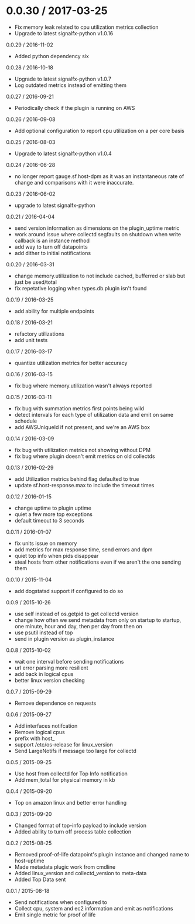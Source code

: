 0.0.30 / 2017-03-25
===================

* Fix memory leak related to cpu utilization metrics collection
* Upgrade to latest signalfx-python v1.0.16

0.0.29 / 2016-11-02

* Added python dependency six

0.0.28 / 2016-10-18

* Upgrade to latest signalfx-python v1.0.7
* Log outdated metrics instead of emitting them

0.0.27 / 2016-09-21

* Periodically check if the plugin is running on AWS

0.0.26 / 2016-09-08

* Add optional configuration to report cpu utilization on a per core basis

0.0.25 / 2016-08-03

* Upgrade to latest signalfx-python v1.0.4

0.0.24 / 2016-06-28

* no longer report gauge.sf.host-dpm as it was an instantaneous rate of change
  and comparisons with it were inaccurate.

0.0.23 / 2016-06-02

* upgrade to latest signalfx-python

0.0.21 / 2016-04-04

* send version information as dimensions on the plugin_uptime metric
* work around issue where collectd segfaults on shutdown when write callback
  is an instance method
* add way to turn off datapoints
* add dither to initial notifications

0.0.20 / 2016-03-31

* change memory.utilization to not include cached, bufferred or slab but just
  be used/total
* fix repetative logging when types.db.plugin isn't found

0.0.19 / 2016-03-25

* add ability for multiple endpoints

0.0.18 / 2016-03-21

* refactory utilizations
* add unit tests

0.0.17 / 2016-03-17

* quantize utilization metrics for better accuracy

0.0.16 / 2016-03-15

* fix bug where memory.utilization wasn't always reported

0.0.15 / 2016-03-11

* fix bug with summation metrics first points being wild
* detect intervals for each type of utilization data and emit on
  same schedule
* add AWSUniqueId if not present, and we're an AWS box

0.0.14 / 2016-03-09

* fix bug with utilization metrics not showing without DPM
* fix bug where plugin doesn't emit metrics on old collectds

0.0.13 / 2016-02-29

* add Utilization metrics behind flag defaulted to true
* update sf.host-response.max to include the timeout times

0.0.12 / 2016-01-15

* change uptime to plugin uptime
* quiet a few more top exceptions
* default timeout to 3 seconds

0.0.11 / 2016-01-07

* fix units issue on memory
* add metrics for max response time, send errors and dpm
* quiet top info when pids disappear
* steal hosts from other notifications even if we aren't the one sending them

0.0.10 / 2015-11-04

* add dogstatsd support if configured to do so

0.0.9 / 2015-10-26

* use self instead of os.getpid to get collectd version
* change how often we send metadata from only on startup to startup,
  one minute, hour and day, then per day from then on
* use psutil instead of top
* send in plugin version as plugin_instance

0.0.8 / 2015-10-02

* wait one interval before sending notifications
* url error parsing more resilient
* add back in logical cpus
* better linux version checking

0.0.7 / 2015-09-29

* Remove dependence on requests

0.0.6 / 2015-09-27

* Add interfaces notifcation
* Remove logical cpus
* prefix with host_
* support /etc/os-release for linux_version
* Send LargeNotifs if message too large for collectd

0.0.5 / 2015-09-25

* Use host from collectd for Top Info notification
* Add mem_total for physical memory in kb

0.0.4 / 2015-09-20

* Top on amazon linux and better error handling

0.0.3 / 2015-09-20

* Changed format of top-info payload to include version
* Added ability to turn off process table collection

0.0.2 / 2015-08-25

* Removed proof-of-life datapoint's plugin instance and changed name to host-uptime
* Made metadata plugic work from cmdline
* Added linux_version and collectd_version to meta-data
* Added Top Data sent

0.0.1 / 2015-08-18

* Send notifications when configured to
* Collect cpu, system and ec2 information and emit as notifications
* Emit single metric for proof of life

